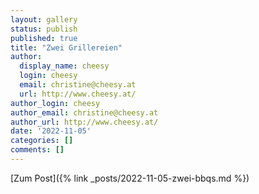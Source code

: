 ```yaml
---
layout: gallery
status: publish
published: true
title: "Zwei Grillereien"
author:
  display_name: cheesy
  login: cheesy
  email: christine@cheesy.at
  url: http://www.cheesy.at/
author_login: cheesy
author_email: christine@cheesy.at
author_url: http://www.cheesy.at/
date: '2022-11-05'
categories: []
comments: []
---
```


[Zum Post]({% link _posts/2022-11-05-zwei-bbqs.md %})